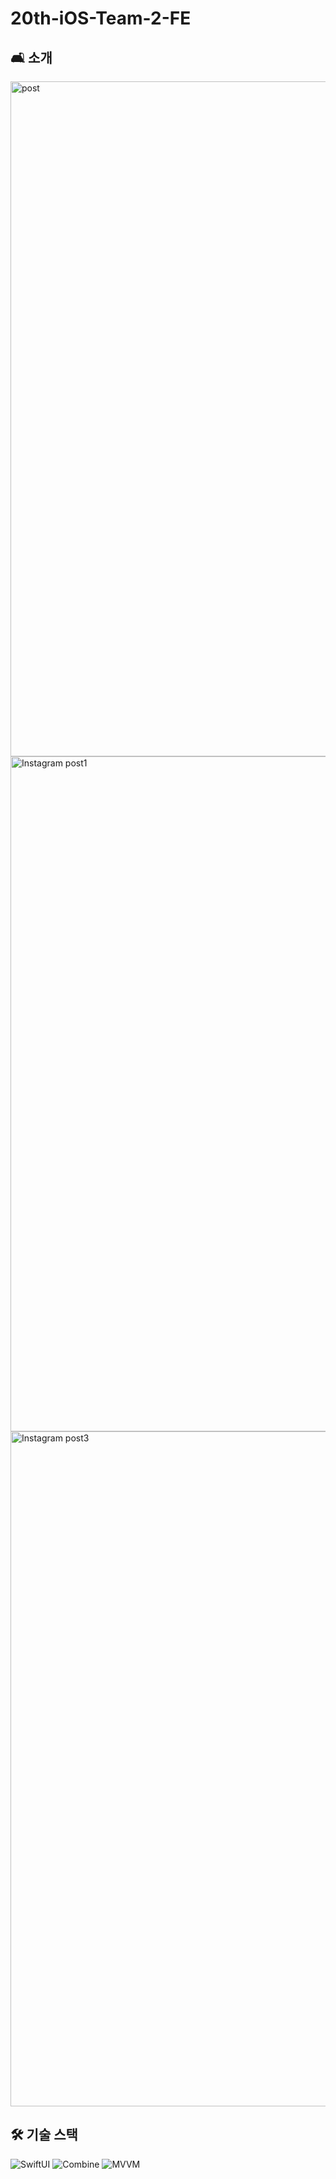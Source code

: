 # 20th-iOS-Team-2-FE

## 🛋 소개
<img width="1080" alt="post" src="https://user-images.githubusercontent.com/48436020/190422635-035d5f11-704e-4910-90b2-164bceb970ac.png"><img width="1080" alt="Instagram post1" src="https://user-images.githubusercontent.com/48436020/190422871-afdc3319-1d97-4b43-a8b5-fbc1426dfa87.png">
<img width="1080" alt="Instagram post3" src="https://user-images.githubusercontent.com/48436020/190422882-e5c37161-f2a9-4fd9-a85f-7ac9a2cd617b.png">

## 🛠 기술 스택

![SwiftUI](https://img.shields.io/badge/swiftUI-v3.0.0-blue?logo=swift&logoColor=blue) ![Combine](https://img.shields.io/badge/Combine-grey) ![MVVM](https://img.shields.io/badge/MVVM-black)
